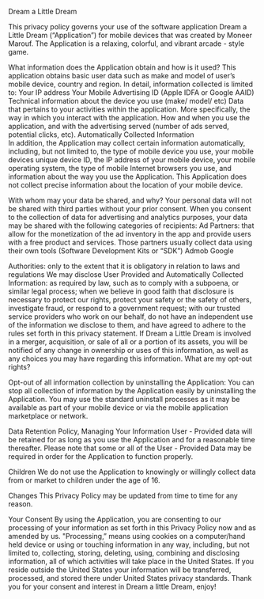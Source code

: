 Dream a Little Dream

This privacy policy governs your use of the software application Dream a Little Dream (“Application”) for mobile devices that was created by Moneer Marouf. The Application is a relaxing, colorful, and vibrant arcade - style game. 
 
What information does the Application obtain and how is it used?
This application obtains basic user data such as make and model of user’s mobile device, country and region.
In detail, information collected is limited to:
Your IP address
Your Mobile Advertising ID (Apple IDFA or Google AAID)
Technical information about the device you use (make/ model/ etc)
Data that pertains to your activities within the application. More specifically, the way in which you interact with the application. How and when you use the application, and with the advertising served (number of ads served, potential clicks, etc).
Automatically Collected Information  
In addition, the Application may collect certain information automatically, including, but not limited to, the type of mobile device you use, your mobile devices unique device ID, the IP address of your mobile device, your mobile operating system, the type of mobile Internet browsers you use, and information about the way you use the Application. 
 This Application does not collect precise information about the location of your mobile device. 
 
With whom may your data be shared, and why?
Your personal data will not be shared with third parties without your prior consent.
When you consent to the collection of data for advertising and analytics purposes, your data may be shared with the following categories of recipients:
Ad Partners: that allow for the monetization of the ad inventory in the app and provide users with a free product and services.
Those partners usually collect data using their own tools (Software Development Kits or “SDK”)
Admob
Google

Authorities: only to the extent that it is obligatory in relation to laws and regulations
We may disclose User Provided and Automatically Collected Information:
as required by law, such as to comply with a subpoena, or similar legal process;
when we believe in good faith that disclosure is necessary to protect our rights, protect your safety or the safety of others, investigate fraud, or respond to a government request;
with our trusted service providers who work on our behalf, do not have an independent use of the information we disclose to them, and have agreed to adhere to the rules set forth in this privacy statement.
If Dream a Little Dream is involved in a merger, acquisition, or sale of all or a portion of its assets, you will be notified of any change in ownership or uses of this information, as well as any choices you may have regarding this information.
What are my opt-out rights?
 
Opt-out of all information collection by uninstalling the Application: You can stop all collection of information by the Application easily by uninstalling the Application. You may use the standard uninstall processes as it may be available as part of your mobile device or via the mobile application marketplace or network.  

Data Retention Policy, Managing Your Information
User - Provided data will be retained for as long as you use the Application and for a reasonable time thereafter. Please note that some or all of the User - Provided Data may be required in order for the Application to function properly.
 
Children
We do not use the Application to knowingly or willingly collect data from or market to children under the age of 16. 
 
Changes
This Privacy Policy may be updated from time to time for any reason.  
 
Your Consent
By using the Application, you are consenting to our processing of your information as set forth in this Privacy Policy now and as amended by us. "Processing,” means using cookies on a computer/hand held device or using or touching information in any way, including, but not limited to, collecting, storing, deleting, using, combining and disclosing information, all of which activities will take place in the United States. If you reside outside the United States your information will be transferred, processed, and stored there under United States privacy standards. 
Thank you for your consent and interest in Dream a little Dream, enjoy!
 


